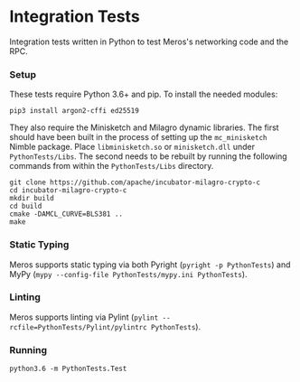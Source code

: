 # Integration Tests

Integration tests written in Python to test Meros's networking code and the RPC.

### Setup

These tests require Python 3.6+ and pip. To install the needed modules:

`pip3 install argon2-cffi ed25519`

They also require the Minisketch and Milagro dynamic libraries. The first should have been built in the process of setting up the `mc_minisketch` Nimble package. Place `libminisketch.so` or `minisketch.dll` under `PythonTests/Libs`. The second needs to be rebuilt by running the following commands from within the `PythonTests/Libs` directory.

```
git clone https://github.com/apache/incubator-milagro-crypto-c
cd incubator-milagro-crypto-c
mkdir build
cd build
cmake -DAMCL_CURVE=BLS381 ..
make
```

### Static Typing

Meros supports static typing via both Pyright (`pyright -p PythonTests`) and MyPy (`mypy --config-file PythonTests/mypy.ini PythonTests`).

### Linting

Meros supports linting via Pylint (`pylint --rcfile=PythonTests/Pylint/pylintrc PythonTests`).

### Running

`python3.6 -m PythonTests.Test`

